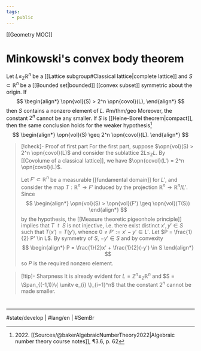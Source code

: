 ```yaml
---
tags:
  - public
---
```

[[Geometry MOC]]
# Minkowski's convex body theorem

Let $L \leq_{\mathbb{Z}} \mathbb{R}^n$ be a [[Lattice subgroup#Classical lattice|complete lattice]] and $S \subset \mathbb{R}^n$ be a [[Bounded set|bounded]] [[convex subset]] symmetric about the origin.
If
$$
\begin{align*}
\opn{vol}(S) > 2^n \opn{covol}(L),
\end{align*}
$$
then $S$ contains a nonzero element of $L$. #m/thm/geo
Moreover, the constant $2^n$ cannot be any smaller.
If $S$ is [[Heine-Borel theorem|compact]], then the same conclusion holds for the weaker hypothesis[^2022]
$$
\begin{align*}
\opn{vol}(S) \geq 2^n \opn{covol}(L).
\end{align*}
$$


  [^2022]: 2022\. [[Sources/@bakerAlgebraicNumberTheory2022|Algebraic number theory course notes]], ¶3.6, p. 62

> [!check]- Proof of first part
> For the first part, suppose $\opn{vol}(S) > 2^n \opn{covol}(L)$ 
> and consider the sublattice $2L \leq_{\mathbb{Z}} L$.
> By [[Covolume of a classical lattice]], we have $\opn{covol}(L') = 2^n \opn{covol}(L)$.
> 
> Let $F' \subset \mathbb{R}^n$ be a measurable [[fundamental domain]] for $L'$,
> and consider the map $T : \mathbb{R}^n \to F'$ induced by the projection $\mathbb{R}^n \to \mathbb{R}^n / L'$.
> Since
> $$
> \begin{align*}
> \opn{vol}(S) > \opn{vol}(F') \geq \opn{vol}(T(S))
> \end{align*}
> $$
> by the hypothesis,
> the [[Measure theoretic pigeonhole principle]] implies that $T \restriction S$ is not injective,
> i.e. there exist distinct $x',y' \in S$ such that $T(x')= T(y')$,
> whence $0 \neq P' := x' - y' \in L'$.
> Let $P = \frac{1}{2} P' \in L$.
> By symmetry of $S$, $-y' \in S$
> and by convexity
> $$
> \begin{align*}
> P = \frac{1}{2}x' + \frac{1}{2}(-y') \in S
> \end{align*}
> $$
> so $P$ is the required nonzero element.


> [!tip]- Sharpness
> It is already evident for $L = \mathbb{Z}^n \leq_{\mathbb{Z}} \mathbb{R}^n$ and $S = \Span_{(-1,1)}\{ \unitv e_{i} \}_{i=1}^n$
> that the constant $2^n$ cannot be made smaller.



#
---
#state/develop | #lang/en | #SemBr
